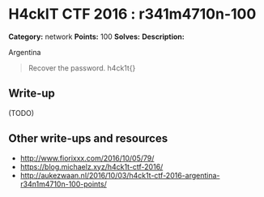 # H4ckIT CTF 2016 : r341m4710n-100

**Category:** network
**Points:** 100
**Solves:**
**Description:**

Argentina

> Recover the password.  h4ck1t{}

## Write-up

(TODO)

## Other write-ups and resources

* http://www.fiorixxx.com/2016/10/05/79/
* https://blog.michaelz.xyz/h4ck1t-ctf-2016/
* http://aukezwaan.nl/2016/10/03/h4ck1t-ctf-2016-argentina-r34n1m4710n-100-points/
